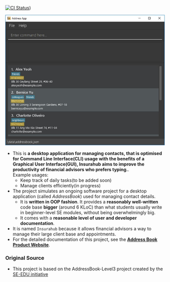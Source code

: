 [![CI Status](https://github.com/se-edu/addressbook-level3/workflows/Java%20CI/badge.svg)](https://github.com/AY2324S1-CS2103-W14-1/tp/actions))

![Ui](docs/images/Ui.png)


* This is **a desktop application for managing contacts, that is optimised for Command Line Interface(CLI) usage with the benefits of a Graphical User Interface(GUI), Insurahub aims to improve the productivity of financial advisors who prefers typing.**.<br>
  Example usages:
  * Keep track of daily tasks(to be added soon)
  * Manage clients efficiently(in progress)
* The project simulates an ongoing software project for a desktop application (called _AddressBook_) used for managing contact details.
  * It is **written in OOP fashion**. It provides a **reasonably well-written** code base **bigger** (around 6 KLoC) than what students usually write in beginner-level SE modules, without being overwhelmingly big.
  * It comes with a **reasonable level of user and developer documentation**.
* It is named `Insurahub` because it allows financial advisors a way to manage their large client base and appointments.
* For the detailed documentation of this project, see the **[Address Book Product Website](https://se-education.org/addressbook-level3)**.
 ### Original Source
* This project is based on the AddressBook-Level3 project created by the [SE-EDU initiative](https://se-education.org)
